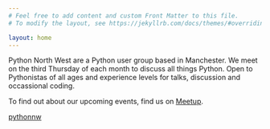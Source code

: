 ```yaml
---
# Feel free to add content and custom Front Matter to this file.
# To modify the layout, see https://jekyllrb.com/docs/themes/#overriding-theme-defaults

layout: home
---
```

Python North West are a Python user group based in Manchester. We meet on the third Thursday of each month to discuss all things Python. Open to Pythonistas of all ages and experience levels for talks, discussion and occassional coding.

To find out about our upcoming events, find us on [Meetup](https://www.meetup.com/Python-North-West-Meetup/).

<a class="twitter-timeline" data-tweet-limit="3" data-width="400" show-replies="false" href="https://twitter.com/pythonnw?ref_src=twsrc%5Etfw">pythonnw</a> <script async src="https://platform.twitter.com/widgets.js" charset="utf-8"></script> 

